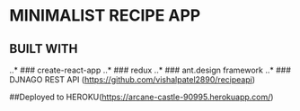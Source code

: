# MINIMALIST RECIPE APP

## BUILT WITH
..* ### create-react-app
..* ### redux
..* ### ant.design framework
..* ### DJNAGO REST API (https://github.com/vishalpatel2890/recipeapi)

##Deployed to HEROKU(https://arcane-castle-90995.herokuapp.com/)
